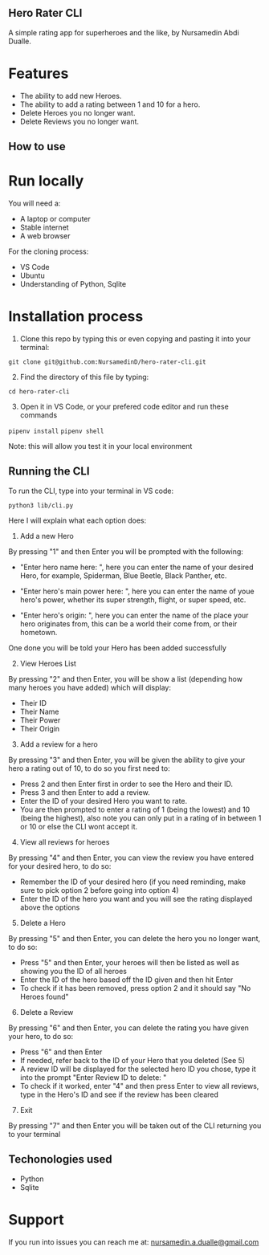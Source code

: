 ## Hero Rater CLI

A simple rating app for superheroes and the like, by Nursamedin Abdi Dualle.

# Features
- The ability to add new Heroes.
- The ability to add a rating between 1 and 10 for a hero.
- Delete Heroes you no longer want.
- Delete Reviews you no longer want.

## How to use

# Run locally

You will need a:
- A laptop or computer
- Stable internet
- A web browser

For the cloning process:
- VS Code
- Ubuntu
- Understanding of Python, Sqlite

# Installation process

1. Clone this repo by typing this or even copying and pasting it into your terminal:

`git clone git@github.com:NursamedinD/hero-rater-cli.git`

2. Find the directory of this file by typing:

`cd hero-rater-cli`

3. Open it in VS Code, or your prefered code editor and run these commands

`pipenv install`
`pipenv shell`

Note: this will allow you test it in your local environment

## Running the CLI

To run the CLI, type into your terminal in VS code:

`python3 lib/cli.py`

Here I will explain what each option does:

1. Add a new Hero

By pressing "1" and then Enter you will be prompted with the following:

- "Enter hero name here: ", here you can enter the name of your desired Hero, for example, Spiderman, Blue Beetle, Black Panther, etc.

- "Enter hero's main power here: ", here you can enter the name of youe hero's power, whether its super strength, flight, or super speed, etc.

- "Enter hero's origin: ", here you can enter the name of the place your hero originates from, this can be a world their come from, or their hometown.

One done you will be told your Hero has been added successfully

2. View Heroes List

By pressing "2" and then Enter, you will be show a list (depending how many heroes you have added) which will display:

- Their ID
- Their Name
- Their Power
- Their Origin

3. Add a review for a hero

By pressing "3" and then Enter, you will be given the ability to give your hero a rating out of 10, to do so you first need to:

- Press 2 and then Enter first in order to see the Hero and their ID.
- Press 3 and then Enter to add a review.
- Enter the ID of your desired Hero you want to rate.
- You are then prompted to enter a rating of 1 (being the lowest) and 10 (being the highest), also note you can only put in a rating of in between 1 or 10 or else the CLI wont accept it.

4. View all reviews for heroes

By pressing "4" and then Enter, you can view the review you have entered for your desired hero, to do so:
- Remember the ID of your desired hero (if you need reminding, make sure to pick option 2 before going into option 4)
- Enter the ID of the hero you want and you will see the rating displayed above the options

5. Delete a Hero

By pressing "5" and then Enter, you can delete the hero you no longer want, to do so:
- Press "5" and then Enter, your heroes will then be listed as well as showing you the ID of all heroes
- Enter the ID of the hero based off the ID given and then hit Enter
- To check if it has been removed, press option 2 and it should say "No Heroes found"

6. Delete a Review

By pressing "6" and then Enter, you can delete the rating you have given your hero, to do so:
- Press "6" and then Enter
- If needed, refer back to the ID of your Hero that you deleted (See 5)
- A review ID will be displayed for the selected hero ID you chose, type it into the prompt "Enter Review ID to delete: "
- To check if it worked, enter "4" and then press Enter to view all reviews, type in the Hero's ID and see if the review has been cleared

7. Exit

By pressing "7" and then Enter you will be taken out of the CLI returning you to your terminal

## Techonologies used

- Python
- Sqlite

# Support

If you run into issues you can reach me at: nursamedin.a.dualle@gmail.com